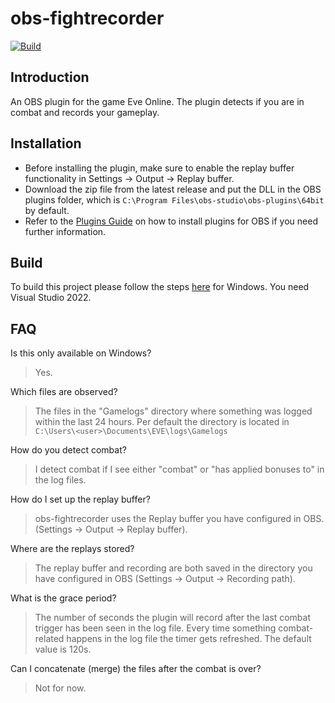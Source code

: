 # obs-fightrecorder
[![Build](https://github.com/JesseSwale/obs-fightrecorder/actions/workflows/push.yaml/badge.svg)](https://github.com/JesseSwale/obs-fightrecorder/actions/workflows/push.yaml)

## Introduction
An OBS plugin for the game Eve Online. The plugin detects if you are in combat and records your gameplay.

## Installation
- Before installing the plugin, make sure to enable the replay buffer functionality in Settings -> Output -> Replay buffer. 
- Download the zip file from the latest release and put the DLL in the OBS plugins folder, which is `C:\Program Files\obs-studio\obs-plugins\64bit` by default.
- Refer to the [Plugins Guide](https://obsproject.com/kb/plugins-guide) on how to install plugins for OBS if you need further information.

## Build
To build this project please follow the steps [here](https://github.com/obsproject/obs-plugintemplate/wiki/Quick-Start-Guide#windows) for Windows. You need Visual Studio 2022.

## FAQ
Is this only available on Windows?
> Yes.

Which files are observed?
> The files in the "Gamelogs" directory where something was logged within the last 24 hours. Per default the directory is located in `C:\Users\<user>\Documents\EVE\logs\Gamelogs`

How do you detect combat?
> I detect combat if I see either "combat" or "has applied bonuses to" in the log files.

How do I set up the replay buffer?
> obs-fightrecorder uses the Replay buffer you have configured in OBS. (Settings -> Output -> Replay buffer).

Where are the replays stored?
> The replay buffer and recording are both saved in the directory you have configured in OBS (Settings -> Output -> Recording path).

What is the grace period?
> The number of seconds the plugin will record after the last combat trigger has been seen in the log file. Every time something combat-related happens in the log file the timer gets refreshed. The default value is 120s. 

Can I concatenate (merge) the files after the combat is over?
> Not for now.